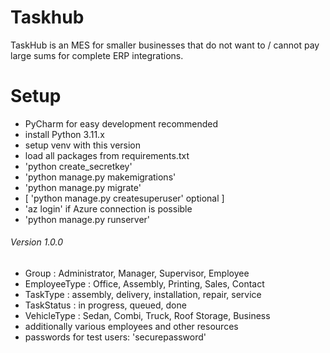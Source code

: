 # Taskhub
TaskHub is an MES for smaller businesses that do not want to / cannot pay large sums for complete ERP integrations.

# Setup
- PyCharm for easy development recommended
- install Python 3.11.x
- setup venv with this version
- load all packages from requirements.txt
- 'python create_secretkey'
- 'python manage.py makemigrations'
- 'python manage.py migrate'
- [ 'python manage.py createsuperuser' optional ]
- 'az login' if Azure connection is possible
- 'python manage.py runserver'

###### Version 1.0.0

- Group : Administrator, Manager, Supervisor, Employee
- EmployeeType : Office, Assembly, Printing, Sales, Contact
- TaskType : assembly, delivery, installation, repair, service
- TaskStatus : in progress, queued, done
- VehicleType : Sedan, Combi, Truck, Roof Storage, Business
- additionally various employees and other resources
- passwords for test users: 'securepassword'